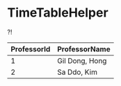 # TimeTableHelper
?!

| ProfessorId  | ProfessorName |
| ------------- | ------------- |
| 1  | Gil Dong, Hong  |
| 2  | Sa Ddo, Kim |
